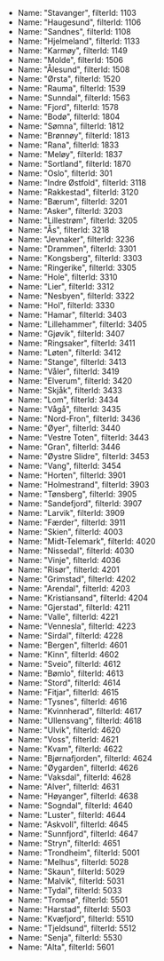 * Name: "Stavanger", filterId: 1103
* Name: "Haugesund", filterId: 1106
* Name: "Sandnes", filterId: 1108
* Name: "Hjelmeland", filterId: 1133
* Name: "Karmøy", filterId: 1149
* Name: "Molde", filterId: 1506
* Name: "Ålesund", filterId: 1508
* Name: "Ørsta", filterId: 1520
* Name: "Rauma", filterId: 1539
* Name: "Sunndal", filterId: 1563
* Name: "Fjord", filterId: 1578
* Name: "Bodø", filterId: 1804
* Name: "Sømna", filterId: 1812
* Name: "Brønnøy", filterId: 1813
* Name: "Rana", filterId: 1833
* Name: "Meløy", filterId: 1837
* Name: "Sortland", filterId: 1870
* Name: "Oslo", filterId: 301
* Name: "Indre Østfold", filterId: 3118
* Name: "Rakkestad", filterId: 3120
* Name: "Bærum", filterId: 3201
* Name: "Asker", filterId: 3203
* Name: "Lillestrøm", filterId: 3205
* Name: "Ås", filterId: 3218
* Name: "Jevnaker", filterId: 3236
* Name: "Drammen", filterId: 3301
* Name: "Kongsberg", filterId: 3303
* Name: "Ringerike", filterId: 3305
* Name: "Hole", filterId: 3310
* Name: "Lier", filterId: 3312
* Name: "Nesbyen", filterId: 3322
* Name: "Hol", filterId: 3330
* Name: "Hamar", filterId: 3403
* Name: "Lillehammer", filterId: 3405
* Name: "Gjøvik", filterId: 3407
* Name: "Ringsaker", filterId: 3411
* Name: "Løten", filterId: 3412
* Name: "Stange", filterId: 3413
* Name: "Våler", filterId: 3419
* Name: "Elverum", filterId: 3420
* Name: "Skjåk", filterId: 3433
* Name: "Lom", filterId: 3434
* Name: "Vågå", filterId: 3435
* Name: "Nord-Fron", filterId: 3436
* Name: "Øyer", filterId: 3440
* Name: "Vestre Toten", filterId: 3443
* Name: "Gran", filterId: 3446
* Name: "Øystre Slidre", filterId: 3453
* Name: "Vang", filterId: 3454
* Name: "Horten", filterId: 3901
* Name: "Holmestrand", filterId: 3903
* Name: "Tønsberg", filterId: 3905
* Name: "Sandefjord", filterId: 3907
* Name: "Larvik", filterId: 3909
* Name: "Færder", filterId: 3911
* Name: "Skien", filterId: 4003
* Name: "Midt-Telemark", filterId: 4020
* Name: "Nissedal", filterId: 4030
* Name: "Vinje", filterId: 4036
* Name: "Risør", filterId: 4201
* Name: "Grimstad", filterId: 4202
* Name: "Arendal", filterId: 4203
* Name: "Kristiansand", filterId: 4204
* Name: "Gjerstad", filterId: 4211
* Name: "Valle", filterId: 4221
* Name: "Vennesla", filterId: 4223
* Name: "Sirdal", filterId: 4228
* Name: "Bergen", filterId: 4601
* Name: "Kinn", filterId: 4602
* Name: "Sveio", filterId: 4612
* Name: "Bømlo", filterId: 4613
* Name: "Stord", filterId: 4614
* Name: "Fitjar", filterId: 4615
* Name: "Tysnes", filterId: 4616
* Name: "Kvinnherad", filterId: 4617
* Name: "Ullensvang", filterId: 4618
* Name: "Ulvik", filterId: 4620
* Name: "Voss", filterId: 4621
* Name: "Kvam", filterId: 4622
* Name: "Bjørnafjorden", filterId: 4624
* Name: "Øygarden", filterId: 4626
* Name: "Vaksdal", filterId: 4628
* Name: "Alver", filterId: 4631
* Name: "Høyanger", filterId: 4638
* Name: "Sogndal", filterId: 4640
* Name: "Luster", filterId: 4644
* Name: "Askvoll", filterId: 4645
* Name: "Sunnfjord", filterId: 4647
* Name: "Stryn", filterId: 4651
* Name: "Trondheim", filterId: 5001
* Name: "Melhus", filterId: 5028
* Name: "Skaun", filterId: 5029
* Name: "Malvik", filterId: 5031
* Name: "Tydal", filterId: 5033
* Name: "Tromsø", filterId: 5501
* Name: "Harstad", filterId: 5503
* Name: "Kvæfjord", filterId: 5510
* Name: "Tjeldsund", filterId: 5512
* Name: "Senja", filterId: 5530
* Name: "Alta", filterId: 5601